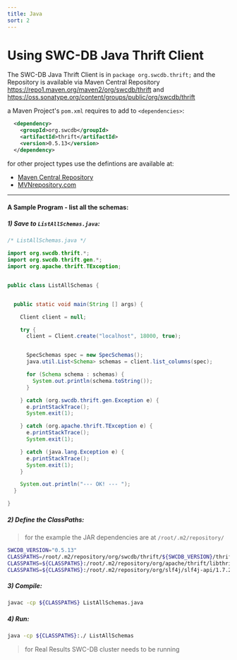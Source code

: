 ```yaml
---
title: Java
sort: 2
---
```



# Using SWC-DB Java Thrift Client
The SWC-DB Java Thrift Client is in `package org.swcdb.thrift;` and the Repository is available via Maven Central Repository https://repo1.maven.org/maven2/org/swcdb/thrift and https://oss.sonatype.org/content/groups/public/org/swcdb/thrift

a Maven Project's `pom.xml` requires to add to `<dependencies>`:
```xml
  <dependency>
    <groupId>org.swcdb</groupId>
    <artifactId>thrift</artifactId>
    <version>0.5.13</version>
  </dependency>
```
for other project types use the defintions are available at:
* [Maven Central Repository](https://search.maven.org/artifact/org.swcdb/thrift)
* [MVNrepository.com](https://mvnrepository.com/artifact/org.swcdb/thrift/)


***


#### A Sample Program - list all the schemas:
##### 1) Save to `ListAllSchemas.java`:
```java
/* ListAllSchemas.java */

import org.swcdb.thrift.*;
import org.swcdb.thrift.gen.*;
import org.apache.thrift.TException;


public class ListAllSchemas {


  public static void main(String [] args) {

    Client client = null;

    try {
      client = Client.create("localhost", 18000, true);


      SpecSchemas spec = new SpecSchemas();
      java.util.List<Schema> schemas = client.list_columns(spec);

      for (Schema schema : schemas) {
        System.out.println(schema.toString());
      }

    } catch (org.swcdb.thrift.gen.Exception e) {
      e.printStackTrace();
      System.exit(1);

    } catch (org.apache.thrift.TException e) {
      e.printStackTrace();
      System.exit(1);

    } catch (java.lang.Exception e) {
      e.printStackTrace();
      System.exit(1);
    }

    System.out.println("--- OK! --- ");
  }

}
```


##### 2) Define the ClassPaths:
> for the example the JAR dependencies are at `/root/.m2/repository/`
```bash
SWCDB_VERSION="0.5.13"
CLASSPATHS=/root/.m2/repository/org/swcdb/thrift/${SWCDB_VERSION}/thrift-${SWCDB_VERSION}.jar;
CLASSPATHS=${CLASSPATHS}:/root/.m2/repository/org/apache/thrift/libthrift/0.19.0/libthrift-0.19.0.jar;
CLASSPATHS=${CLASSPATHS}:/root/.m2/repository/org/slf4j/slf4j-api/1.7.28/slf4j-api-1.7.28.jar;
```


##### 3) Compile:
```bash
javac -cp ${CLASSPATHS} ListAllSchemas.java
```


##### 4) Run:
```bash
java -cp ${CLASSPATHS}:./ ListAllSchemas
```
> for Real Results SWC-DB cluster needs to be running

